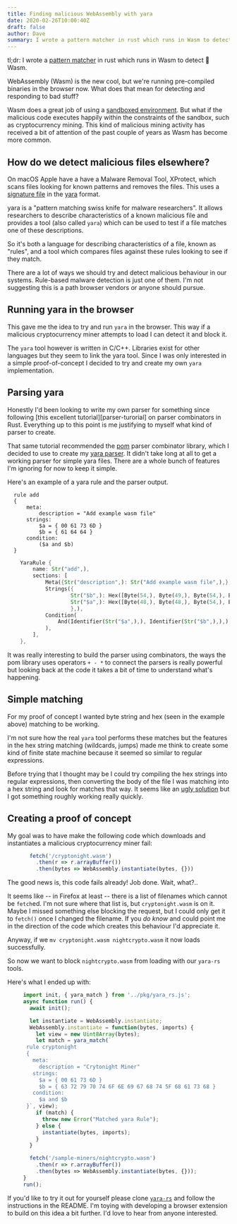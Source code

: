 ```yaml
---
title: Finding malicious WebAssembly with yara
date: 2020-02-26T10:00:40Z
draft: false
author: Dave
summary: I wrote a pattern matcher in rust which runs in Wasm to detect 👻 Wasm
---
```


tl;dr: I wrote a [pattern matcher][yara-rs] in rust which runs in Wasm to detect
👻 Wasm.

WebAssembly (Wasm) is the new cool, but we're running pre-compiled binaries in
the browser now. What does that mean for detecting and responding to bad stuff?

Wasm does a great job of using a [sandboxed environment][sandbox]. But what if
the malicious code executes happily within the constraints of the sandbox, such
as cryptocurrency mining. This kind of malicious mining activity has received a
bit of attention of the past couple of years as Wasm has become more common.

## How do we detect malicious files elsewhere? ##

On macOS Apple have a have a Malware Removal Tool, XProtect, which scans files
looking for known patterns and removes the files. This uses a [signature
file][signatures] in the [yara][yara] format. 

yara is a "pattern matching swiss knife for malware researchers". It allows
researchers to describe characteristics of a known malicious file and provides a
tool (also called `yara`) which can be used to test if a file matches one of
these descriptions.

So it's both a language for describing characteristics of a file, known as
"rules", and a tool which compares files against these rules looking to see if
they match.

There are a lot of ways we should try and detect malicious behaviour in our
systems. Rule-based malware detection is just one of them. I'm not suggesting
this is a path browser vendors or anyone should pursue.

## Running yara in the browser ##

This gave me the idea to try and run `yara` in the browser. This way if a
malicious cryptocurrency miner attempts to load I can detect it and block it.

The `yara` tool however is written in C/C++. Libraries exist for other languages
but they seem to link the yara tool. Since I was only interested in a simple
proof-of-concept I decided to try and create my own `yara` implementation.

## Parsing yara ##

Honestly I'd been looking to write my own parser for something since following
[this excellent tutorial][parser-turorial] on parser combinators in Rust.
Everything up to this point is me justifying to myself what kind of parser to
create.

That same tutorial recommended the [pom][pom] parser combinator library, which I
decided to use to create my [yara parser][yara-parser]. It didn't take long at
all to get a working parser for simple yara files. There are a whole bunch of
features I'm ignoring for now to keep it simple.

Here's an example of a yara rule and the parser output.

```yara
  rule add
  {
      meta:
          description = "Add example wasm file"
      strings:
          $a = { 00 61 73 6D }
          $b = { 61 64 64 }
      condition:
          ($a and $b)
  }
```

```rust
    YaraRule {
        name: Str("add",),
        sections: [
            Meta({Str("description",): Str("Add example wasm file",),},),
            Strings({
                    Str("$b",): Hex([Byte(54,), Byte(49,), Byte(54,), Byte(52,), Byte(54,), Byte(52,),],),
                    Str("$a",): Hex([Byte(48,), Byte(48,), Byte(54,), Byte(49,), Byte(55,), Byte(51,), Byte(54,), Byte(68,),],),
                    },),
            Condition(
                And(Identifier(Str("$a",),), Identifier(Str("$b",),),),
            ),
        ],
    },
```

It was really interesting to build the parser using combinators, the ways the
pom library uses operators `+ - *` to connect the parsers is really powerful but
looking back at the code it takes a bit of time to understand what's happening.

## Simple matching ##

For my proof of concept I wanted byte string and hex (seen in the example above)
matching to be working.

I'm not sure how the real `yara` tool performs these matches but the features in
the hex string matching (wildcards, jumps) made me think to create some kind of
finite state machine because it seemed so similar to regular expressions.

Before trying that I thought may be I could try compiling the hex strings into
regular expressions, then converting the body of the file I was matching into a
hex string and look for matches that way. It seems like an [ugly
solution][matching] but I got something roughly working really quickly.

## Creating a proof of concept ##

My goal was to have make the following code which downloads and instantiates a
malicious cryptocurrency miner fail:

```javascript
       fetch('/cryptonight.wasm')
         .then(r => r.arrayBuffer())
         .then(bytes => WebAssembly.instantiate(bytes, {}))
```

The good news is, this code fails already! Job done. Wait, what?..

It seems like -- in Firefox at least -- there is a list of filenames which
cannot be `fetch`ed. I'm not sure where that list is, but `cryptonight.wasm` is
on it. Maybe I missed something else blocking the request, but I could only get
it to `fetch()` once I changed the filename. If you *do know* and could point me
in the direction of the code which creates this behaviour I'd appreciate it.

Anyway, if we `mv cryptonight.wasm nightcrypto.wasm` it now loads successfully.

So now we want to block `nightcrypto.wasm` from loading with our `yara-rs`
tools.

Here's what I ended up with:

```javascript
     import init, { yara_match } from '../pkg/yara_rs.js';
     async function run() {
       await init();

       let instantiate = WebAssembly.instantiate;
       WebAssembly.instantiate = function(bytes, imports) {
         let view = new Uint8Array(bytes);
         let match = yara_match(`
      rule cryptonight
      {
        meta:
          description = "Crytonight Miner"
        strings:
          $a = { 00 61 73 6D }
          $b = { 63 72 79 70 74 6F 6E 69 67 68 74 5F 68 61 73 68 }
        condition:
          $a and $b
      }`, view);
         if (match) {
           throw new Error("Matched yara Rule");
         } else {
           instantiate(bytes, imports);
         }
       }

       fetch('/sample-miners/nightcrypto.wasm')
         .then(r => r.arrayBuffer())
         .then(bytes => WebAssembly.instantiate(bytes, {}));
     }
     run();
```

If you'd like to try it out for yourself please clone [`yara-rs`][yara-rs] and
follow the instructions in the README. I'm toying with developing a browser
extension to build on this idea a bit further. I'd love to hear from anyone
interested.


[yara-rs]: https://github.com/davbo/yara-rs
[sandbox]: https://webassembly.org/docs/security/
[signatures]: https://gist.github.com/pedramamini/c586a151a978f971b70412ca4485c491
[yara]: https://virustotal.github.io/yara/
[parser-tutorial]: https://bodil.lol/parser-combinators/
[pom]: https://crates.io/crates/pom
[yara-parser]: https://github.com/davbo/yara-rs/blob/627e6c142423855092ecb479d19ce9fc7063b3b2/src/yara/parser.rs
[matching]: https://github.com/davbo/yara-rs/blob/627e6c142423855092ecb479d19ce9fc7063b3b2/src/yara/matcher.rs#L8-L21

